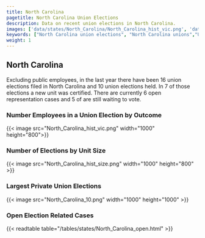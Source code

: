 ```yaml
---
title: North Carolina
pagetitle: North Carolina Union Elections
description: Data on recent union elections in North Carolina.
images: ['data/states/North_Carolina/North_Carolina_hist_vic.png', 'data/states/North_Carolina/North_Carolina_hist_size.png', 'data/states/North_Carolina/North_Carolina_10.png']
keywords: ["North Carolina union elections", "North Carolina unions","Union elections"]
weight: 1
---
```

##  North Carolina

Excluding public employees, in the last year there have been 16 union elections filed in North Carolina and 10 union elections held. In 7 of those elections a new unit was certified. There are currently 6 open representation cases and 5 of are still waiting to vote.

### Number Employees in a Union Election by Outcome
{{< image src="North_Carolina_hist_vic.png" width="1000" height="800">}}

### Number of Elections by Unit Size
{{< image src="North_Carolina_hist_size.png" width="1000" height="800" >}}

### Largest Private Union Elections
{{< image src="North_Carolina_10.png" width="1000" height="1000"  >}}

### Open Election Related Cases
{{< readtable table="/tables/states/North_Carolina_open.html" >}}

